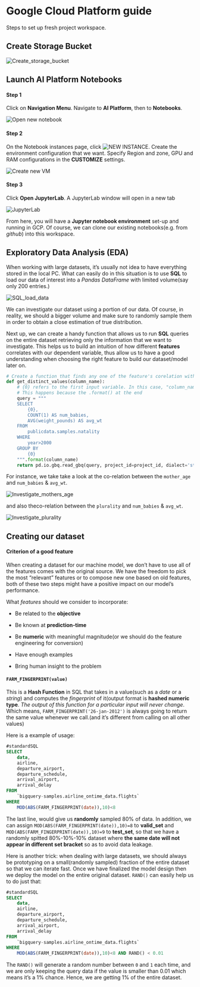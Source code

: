 # Google Cloud Platform guide

Steps to set up fresh project workspace.

## Create Storage Bucket

![Create_storage_bucket](images/Create_storage_bucket.png)

## Launch AI Platform Notebooks

#### Step 1

Click on **Navigation Menu**. Navigate to **AI Platform**, then to **Notebooks**.

![Open new notebook](https://cdn.qwiklabs.com/jH5%2FIspr88moxsjUKc2TQdpRvqUfNvj098DG3ZRQe%2B4%3D)

#### Step 2

On the Notebook instances page, click ![NEW INSTANCE](https://cdn.qwiklabs.com/YI0InqyQhTRNsEIGzrufyXjMtsdrwKwspeNXtPlPPeY%3D). Create the environment configuration that we want. Specify Region and zone, GPU and RAM configurations in the **CUSTOMIZE** settings.

![Create new VM](https://cdn.qwiklabs.com/%2BrmInxmD0MC2J6eKAClJVNuLvRJFR4vHFLsamqi%2F9wY%3D)

#### Step 3

Click **Open JupyterLab**. A JupyterLab window will open in a new tab

![JupyterLab](https://cdn.qwiklabs.com/pwhtoT2OOAq8DamQHYjk1TYcoAuOQTwkoYM5qglV1AQ%3D)

From here, you will have a **Jupyter notebook environment** set-up and running in GCP. Of course, we can clone our existing notebooks(e.g. from *github*) into this workspace.

## Exploratory Data Analysis (EDA)

When working with large datasets, it’s usually not idea to have everything stored in the local PC. What can easily do in this situation is to use **SQL** to load our data of interest into a *Pandas DataFrame* with limited volume(say only 200 entries.)

![SQL_load_data](images/SQL_load_data.png)

We can investigate our dataset using a portion of our data. Of course, in reality, we should a bigger volume and make sure to randomly sample them in order to obtain a close estimation of true distribution.

Next up, we can create a handy function that allows us to run **SQL** queries on the entire dataset retrieving only the information that we want to investigate. This helps us to build an intuition of how different **features** correlates with our dependent variable, thus allow us to have a good understanding when choosing the right feature to build our dataset/model later on.

```python
# Create a function that finds any one of the feature's corelation with average weight and number of babies
def get_distinct_values(column_name):
    # {0} refers to the first input variable. In this case, "column_name"
    # This happens because the .format() at the end
    query = """
    SELECT
        {0},
        COUNT(1) AS num_babies,
        AVG(weight_pounds) AS avg_wt
    FROM
        publicdata.samples.natality
    WHERE
        year>2000
    GROUP BY
        {0}
    """.format(column_name)
    return pd.io.gbq.read_gbq(query, project_id=project_id, dialect='standard')
```

For instance, we take take a look at the co-relation between the `mother_age` and `num_babies` & `avg_wt`.

![Investigate_mothers_age](images/Investigate_mothers_age.png)

and also theco-relation between the `plurality` and `num_babies` & `avg_wt`.

![Investigate_plurality](images/Investigate_plurality.png)

## Creating our dataset

#### Criterion of a good feature

When creating a dataset for our machine model, we don’t have to use all of the features comes with the original source. We have the freedom to pick the most “relevant” features or to compose new one based on old features, both of these two steps might have a positive impact on our model’s performance.

What *features* should we consider to incorporate:

*   Be related to the **objective**

*   Be known at **prediction-time**
*   Be **numeric** with meaningful magnitude(or we should do the feature engineering for conversion)
*   Have enough examples
*   Bring human insight to the problem

#### `FARM_FINGERPRINT(value)`

This is a **Hash Function** in SQL that takes in a value(such as a *date* or a *string*) and computes the *fingerprint* of it(output format is **hashed numeric type**. *The output of this function for a particular input will never change*. Which means, `FARM_FINGERPRINT('26-jan-2012')` is always going to return the same value whenever we call.(and it’s different from calling on all other values)

Here is a example of usage:

```sql
#standardSQL
SELECT
	data,
	airline,
	departure_airport,
	departure_schedule,
	arrival_airport,
	arrival_delay
FROM
	`bigquery-samples.airline_ontime_data.flights`
WHERE
	MOD(ABS(FARM_FINGERPRINT(date)),10)<8
```

The last line, would give us **randomly** sampled 80% of data. In addition, we can assign `MOD(ABS(FARM_FINGERPRINT(date)),10)=8` to **valid_set** and `MOD(ABS(FARM_FINGERPRINT(date)),10)=9` to **test_set**, so that we have a randomly spitted 80%-10%-10% dataset where **the same date will not appear in different set bracket** so as to avoid data leakage.

Here is another trick: when dealing with large datasets, we should always be prototyping on a small(randomly sampled) fraction of the entire dataset so that we can iterate fast. Once we have finalized the model design then we deploy the model on the entire original dataset. `RAND()` can easily help us to do just that:

```SQL
#standardSQL
SELECT
	data,
	airline,
	departure_airport,
	departure_schedule,
	arrival_airport,
	arrival_delay
FROM
	`bigquery-samples.airline_ontime_data.flights`
WHERE
	MOD(ABS(FARM_FINGERPRINT(date)),10)<8 AND RAND() < 0.01
```

The `RAND()` will generate a random number between `0` and `1` each time, and we are only keeping the query data if the value is smaller than 0.01 which means it’s a 1% chance. Hence, we are getting 1% of the entire dataset.

